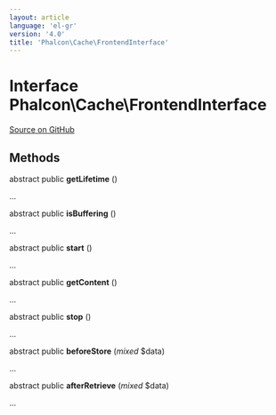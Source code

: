 ```yaml
---
layout: article
language: 'el-gr'
version: '4.0'
title: 'Phalcon\Cache\FrontendInterface'
---
```


# Interface **Phalcon\Cache\FrontendInterface**

<a href="https://github.com/phalcon/cphalcon/tree/v3.4.0/phalcon/cache/frontendinterface.zep" class="btn btn-default btn-sm">Source on GitHub</a>

## Methods

abstract public **getLifetime** ()

...

abstract public **isBuffering** ()

...

abstract public **start** ()

...

abstract public **getContent** ()

...

abstract public **stop** ()

...

abstract public **beforeStore** (*mixed* $data)

...

abstract public **afterRetrieve** (*mixed* $data)

...